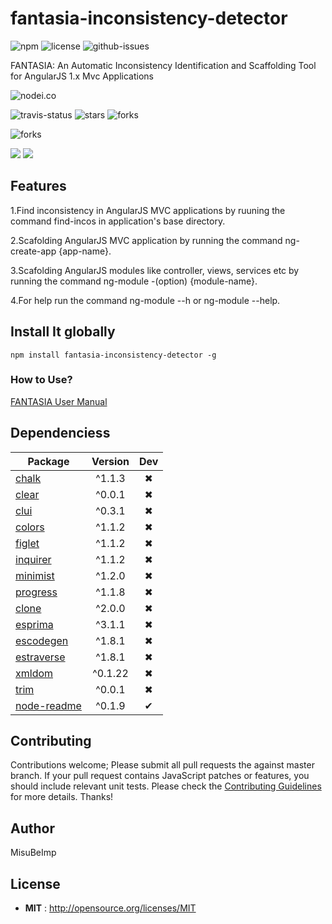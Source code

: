 # fantasia-inconsistency-detector

![npm](https://img.shields.io/npm/v/fantasia-inconsistency-detector.svg) ![license](https://img.shields.io/npm/l/fantasia-inconsistency-detector.svg) ![github-issues](https://img.shields.io/github/issues/MisuBeImp/FANTASIA.svg)

FANTASIA: An Automatic Inconsistency Identification and Scaffolding Tool for AngularJS 1.x Mvc Applications

![nodei.co](https://nodei.co/npm/fantasia-inconsistency-detector.png?downloads=true&downloadRank=true&stars=true)

![travis-status](https://img.shields.io/travis/MisuBeImp/FANTASIA.svg)
![stars](https://img.shields.io/github/stars/MisuBeImp/FANTASIA.svg)
![forks](https://img.shields.io/github/forks/MisuBeImp/FANTASIA.svg)

![forks](https://img.shields.io/github/forks/MisuBeImp/FANTASIA.svg)

![](https://david-dm.org/MisuBeImp/FANTASIA/status.svg)
![](https://david-dm.org/MisuBeImp/FANTASIA/dev-status.svg)

## Features

1.Find inconsistency in AngularJS MVC applications by ruuning the command find-incos in application's base directory.

2.Scafolding AngularJS MVC application by running the command ng-create-app {app-name}.

3.Scafolding AngularJS modules like controller, views, services etc by running the command ng-module -(option) {module-name}.

4.For help run the command ng-module --h or ng-module --help.

## Install It globally 

`npm install fantasia-inconsistency-detector -g`


### How to Use?

[FANTASIA User Manual](https://youtu.be/ksqxrX9-SfI)

## Dependenciess

Package | Version | Dev
--- |:---:|:---:
[chalk](https://www.npmjs.com/package/chalk) | ^1.1.3 | ✖
[clear](https://www.npmjs.com/package/clear) | ^0.0.1 | ✖
[clui](https://www.npmjs.com/package/clui) | ^0.3.1 | ✖
[colors](https://www.npmjs.com/package/colors) | ^1.1.2 | ✖
[figlet](https://www.npmjs.com/package/figlet) | ^1.1.2 | ✖
[inquirer](https://www.npmjs.com/package/inquirer) | ^1.1.2 | ✖
[minimist](https://www.npmjs.com/package/minimist) | ^1.2.0 | ✖
[progress](https://www.npmjs.com/package/progress) | ^1.1.8 | ✖
[clone](https://www.npmjs.com/package/clone) | ^2.0.0 | ✖
[esprima](https://www.npmjs.com/package/esprima) | ^3.1.1 | ✖
[escodegen](https://www.npmjs.com/package/escodegen) | ^1.8.1 | ✖
[estraverse](https://www.npmjs.com/package/estraverse) | ^1.8.1 | ✖
[xmldom](https://www.npmjs.com/package/xmldom) | ^0.1.22 | ✖
[trim](https://www.npmjs.com/package/trim) | ^0.0.1 | ✖
[node-readme](https://www.npmjs.com/package/node-readme) | ^0.1.9 | ✔


## Contributing

Contributions welcome; Please submit all pull requests the against master branch. If your pull request contains JavaScript patches or features, you should include relevant unit tests. Please check the [Contributing Guidelines](contributng.md) for more details. Thanks!

## Author

MisuBeImp

## License

 - **MIT** : http://opensource.org/licenses/MIT
